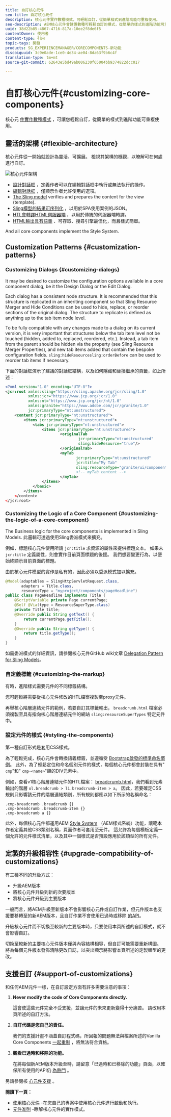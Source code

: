 ```yaml
---
title: 自訂核心元件
seo-title: 自訂核心元件
description: 核心元件實作數種模式，可輕鬆自訂，從簡單樣式到進階功能可重複使用。
seo-description: AEM核心元件會建置數種可輕鬆自訂的模式，從簡單的樣式到進階功能可重複使用。
uuid: 38d22b85-4867-4716-817a-10ee2f8de6f5
contentOwner: 使用者
content-type: 引用
topic-tags: 開發
products: SG_EXPERIENCEMANAGER/CORECOMPONENTS-新功能
discoiquuid: 3c9e0ade-1ce0-4e34-ae04-8da63f9b6c4f
translation-type: tm+mt
source-git-commit: 62643e5bd49ab006230f65004bb9374822dcc017

---
```



# 自訂核心元件{#customizing-core-components}

核心元 [件實作數種模式](developing.md) ，可讓您輕鬆自訂，從簡單的樣式到進階功能可重複使用。

## 靈活的架構 {#flexible-architecture}

核心元件從一開始就設計為靈活、可擴展。 檢視其架構的概觀，以瞭解可在何處進行自訂。

![核心元件架構](assets/screen_shot_2018-12-07at093742.png)

* [設計對話框](authoring.md#edit-and-design-dialogs) ，定義作者可以在編輯對話框中執行或無法執行的操作。
* [編輯對話框](authoring.md#edit-and-design-dialogs) ，僅顯示作者允許使用的選項。
* [The Sling model](#customizing-the-logic-of-a-core-component) verifies and prepares the content for the view (template).
* [Sling模型的結果可序列化](#customizing-the-logic-of-a-core-component) ，以用於SPA使用案例的JSON。
* [HTL會轉譯HTML伺服器端](#customizing-the-markup) ，以用於傳統的伺服器端轉譯。
* [HTML輸出具有語義](#customizing-the-markup) 、可存取、搜尋引擎最佳化，而且樣式簡單。

And all core components implement the Style System.[](customizing.md)

## Customization Patterns {#customization-patterns}

### Customizing Dialogs {#customizing-dialogs}

It may be desired to customize the configuration options available in a core component dialog, be it the Design Dialog or the Edit Dialog.[](authoring.md)

Each dialog has a consistent node structure. It is recommended that this structure is replicated in an inheriting component so that Sling Resource Merger and Hide Conditions can be used to hide, replace, or reorder sections of the original dialog. [](https://helpx.adobe.com/experience-manager/6-4/sites/developing/using/sling-resource-merger.html)[](https://helpx.adobe.com/experience-manager/6-5/sites/developing/using/hide-conditions.html)The structure to replicate is defined as anything up to the tab item node level.

To be fully compatible with any changes made to a dialog on its current version, it is very important that structures below the tab item level not be touched (hidden, added to, replaced, reordered, etc.). Instead, a tab item from the parent should be hidden via the  property (see Sling Resource Merger Properties), and new tab items added that contain the bespoke configuration fields. `sling:hideResource`[](https://helpx.adobe.com/experience-manager/6-5/sites/developing/using/sling-resource-merger.html)`sling:orderBefore` can be used to reorder tab items if necessary.

下面的對話框演示了建議的對話框結構，以及如何隱藏和替換繼承的頁籤，如上所述：

<!-- 

Comment Type: annotation
Last Modified By: ims-author-CE1E2CE451D1F0680A490D45@AdobeID
Last Modified Date: 2017-04-17T17:43:20.265-0400

Should we provide guidance on how to name their CSS classes, etc. to align to component re-usability best-practices? We tout that we follow bootstrap css naming, should we be counseling customers to align similarly? .cmp- 
<component name="">
  -- 
 <element>
   - 
  <element descriptor="">
    ? 
  </element> 
 </element> 
</component>

 -->

```xml
<?xml version="1.0" encoding="UTF-8"?>
<jcr:root xmlns:sling="https://sling.apache.org/jcr/sling/1.0"
          xmlns:jcr="https://www.jcp.org/jcr/1.0"
          xmlns:nt="https://www.jcp.org/jcr/nt/1.0"
          xmlns:granite="https://www.adobe.com/jcr/granite/1.0"
          jcr:primaryType="nt:unstructured">
    <content jcr:primaryType="nt:unstructured">
        <items jcr:primaryType="nt:unstructured">
            <tabs jcr:primaryType="nt:unstructured">
                <items jcr:primaryType="nt:unstructured">
                        <originalTab
                                jcr:primaryType="nt:unstructured"
                                sling:hideResource="true"/>
                        </originalTab>
                        <myTab
                               jcr:primaryType="nt:unstructured"
                               jcr:title="My Tab"
                               sling:resourceType="granite/ui/components/coral/foundation/container"/>
                               <!-- myTab content -->
                        </myTab>
                </items>
            </basic>
        </items>
    </content>
</jcr:root>
```

### Customizing the Logic of a Core Component {#customizing-the-logic-of-a-core-component}

The Business logic for the core components is implemented in Sling Models. 此邏輯可透過使用Sling委派模式來擴充。

例如，標題核心元件使用所請 `jcr:title` 求資源的屬性來提供標題文本。 如果未 `jcr:title` 定義屬性，則會實作目前頁面標題的後援。 我們想要變更行為，以便始終顯示目前頁面的標題。

由於核心元件模型的實作是私有的，因此必須以委派模式加以擴充。

```java
@Model(adaptables = SlingHttpServletRequest.class,
       adapters = Title.class,
       resourceType = "myproject/components/pageHeadline")
public class PageHeadline implements Title {
    @ScriptVariable private Page currentPage;
    @Self @Via(type = ResourceSuperType.class)
    private Title title;
    @Override public String getText() {
        return currentPage.getTitle();
    }
    @Override public String getType() {
        return title.getType();
    }
}
```

如需委派模式的詳細資訊，請參閱核心元件GitHub wiki文章 [Delegation Pattern for Sling Models](https://github.com/adobe/aem-core-wcm-components/wiki/Delegation-Pattern-for-Sling-Models)。

### 自定義標籤 {#customizing-the-markup}

有時，進階樣式需要元件的不同標籤結構。

您可輕鬆將需要從核心元件修改的HTL檔案複製至proxy元件。

再舉核心階層連結元件的範例，若要自訂其標籤輸出， `breadcrumb.html` 檔案必須複製至具有指向核心階層連結元件的網站 `sling:resourceSuperTypes` 特定元件中。

<!-- 

Comment Type: annotation
Last Modified By: ims-author-CE1E2CE451D1F0680A490D45@AdobeID
Last Modified Date: 2017-04-17T17:43:20.265-0400

Should we provide guidance on how to name their CSS classes, etc. to align to component re-usability best-practices? We tout that we follow bootstrap css naming, should we be counseling customers to align similarly? .cmp- 
<component name="">
  -- 
 <element>
   - 
  <element descriptor="">
    ? 
  </element> 
 </element> 
</component>

 -->

### 設定元件的樣式 {#styling-the-components}

第一種自訂形式是套用CSS樣式。

為了輕鬆完成，核心元件會轉換語義標籤，並遵循受 [Bootstrap啟發的標準命名慣例](https://getbootstrap.com/)。 此外，為了輕鬆定位和命名個別元件的樣式，每個核心元件都會封裝在具有" `cmp`"和" `cmp-<name>`"類的DIV元素中。

例如，查看v1核心階層連結元件的HTL檔案： [breadcrumb.html](https://github.com/adobe/aem-core-wcm-components/blob/master/content/src/content/jcr_root/apps/core/wcm/components/breadcrumb/v2/breadcrumb/breadcrumb.html)，我們看到元素輸出的階層 `ol.breadcrumb > li.breadcrumb-item > a`。 因此，若要確定CSS規則只影響該元件的階層連結類別，所有規則都應以如下所示的名稱命名：

```shell
.cmp-breadcrumb .breadcrumb {}  
.cmp-breadcrumb .breadcrumb-item {}  
.cmp-breadcrumb a {}
```

此外，每個核心元件都運用AEM [Style System](https://helpx.adobe.com/experience-manager/6-5/sites/authoring/using/style-system.html) （AEM樣式系統）功能，讓範本作者定義其他CSS類別名稱，頁面作者可套用至元件。 這允許為每個模板定義一個允許的元件樣式清單，以及其中一個樣式是否預設應用於該類型的所有元件。

## 定製的升級相容性 {#upgrade-compatibility-of-customizations}

有三種不同的升級方式：

* 升級AEM版本
* 將核心元件升級到新的次要版本
* 將核心元件升級到主要版本

一般而言，將AEM升級至新版本不會影響核心元件或自訂作業，但元件版本也支援要移轉至的新AEM版本，且自訂作業不會使用已過時或移除 [的API](https://helpx.adobe.com/experience-manager/6-5/release-notes/deprecated-removed-features.html)。

升級核心元件而不切換至較新的主要版本時，只要使用本頁所述的自訂模式，就不會影響自訂。

切換至較新的主要核心元件版本僅與內容結構相容，但自訂可能需要重新構圖。 將為每個元件版本發佈清除更改日誌，以突出顯示將影響本頁所述的定製類型的更改。

## 支援自訂 {#support-of-customizations}

和任何AEM元件一樣，在自訂設定方面有許多需要注意的事項：

1. **Never modify the code of Core Components directly.**

   這會使這些元件完全不受支援，並讓元件的未來更新變得十分痛苦。 請改用本頁所述的自訂方法。

1. **自訂代碼是您自己的責任。**

   我們的支援計畫不涵蓋自訂程式碼，所回報的問題無法與檔案所述的Vanilla Core Components [一起重制](using.md) ，將無法符合資格。

1. **觀看已過時和移除的功能。**

   在將每個新AEM版本升級至時，請留意「已過時和已移除的功能」頁面，以確保所有使用的API仍 [為熱門](https://helpx.adobe.com/experience-manager/6-5/release-notes/deprecated-removed-features.html) 。

另請參閱核 [心元件支援](developing.md#core-component-support) 。

**閱讀下一頁：**

* [使用核心元件](using.md) -在您自己的專案中使用核心元件進行啟動和執行。
* [元件准則](guidelines.md) -瞭解核心元件的實作模式。
